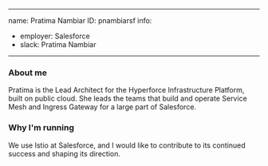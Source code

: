 -------------------------------------------------------------
name: Pratima Nambiar
ID: pnambiarsf
info:
  - employer: Salesforce
  - slack: Pratima Nambiar
-------------------------------------------------------------

### About me

Pratima is the Lead Architect for the Hyperforce Infrastructure Platform, built on public cloud. She leads the teams that build and operate Service Mesh and Ingress Gateway for a large part of Salesforce.

### Why I'm running

We use Istio at Salesforce, and I would like to contribute to its continued success and shaping its direction.   
